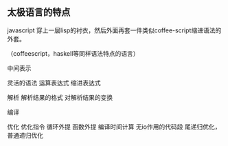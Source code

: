 ## 太极语言的特点

javascript 穿上一层lisp的衬衣，然后外面再套一件类似coffee-script缩进语法的外套。

（coffeescript，haskell等同样语法特点的语言）

中间表示

灵活的语法
运算表达式
缩进表达式

解析
  解析结果的格式
  对解析结果的变换

编译

优化
  优化指令
    循环外提
    函数外提
  编译时间计算
    无io作用的代码段
  尾递归优化，普通递归优化
